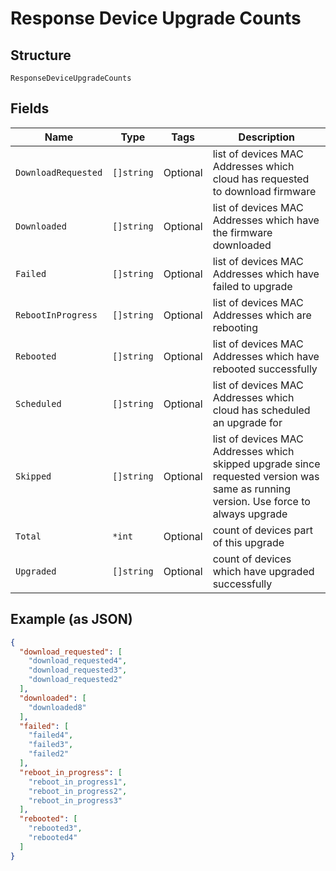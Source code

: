 
# Response Device Upgrade Counts

## Structure

`ResponseDeviceUpgradeCounts`

## Fields

| Name | Type | Tags | Description |
|  --- | --- | --- | --- |
| `DownloadRequested` | `[]string` | Optional | list of devices MAC Addresses which cloud has requested to download firmware |
| `Downloaded` | `[]string` | Optional | list of devices MAC Addresses which have the firmware downloaded |
| `Failed` | `[]string` | Optional | list of devices MAC Addresses which have failed to upgrade |
| `RebootInProgress` | `[]string` | Optional | list of devices MAC Addresses which are rebooting |
| `Rebooted` | `[]string` | Optional | list of devices MAC Addresses which have rebooted successfully |
| `Scheduled` | `[]string` | Optional | list of devices MAC Addresses which cloud has scheduled an upgrade for |
| `Skipped` | `[]string` | Optional | list of devices MAC Addresses which skipped upgrade since requested version was same as running version. Use force to always upgrade |
| `Total` | `*int` | Optional | count of devices part of this upgrade |
| `Upgraded` | `[]string` | Optional | count of devices which have upgraded successfully |

## Example (as JSON)

```json
{
  "download_requested": [
    "download_requested4",
    "download_requested3",
    "download_requested2"
  ],
  "downloaded": [
    "downloaded8"
  ],
  "failed": [
    "failed4",
    "failed3",
    "failed2"
  ],
  "reboot_in_progress": [
    "reboot_in_progress1",
    "reboot_in_progress2",
    "reboot_in_progress3"
  ],
  "rebooted": [
    "rebooted3",
    "rebooted4"
  ]
}
```

